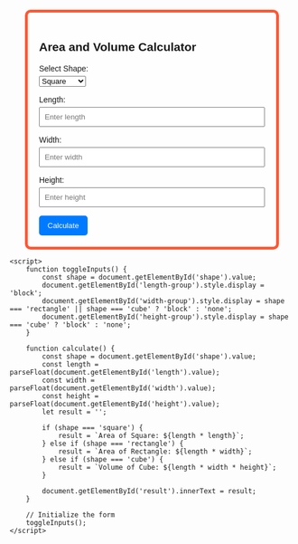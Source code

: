 <!DOCTYPE html>
<html lang="en">
<head>
    <meta charset="UTF-8">
    <meta name="viewport" content="width=device-width, initial-scale=1.0">
    <title>Area and Volume Calculator</title>
    <style>
        body {
            font-family: Arial, sans-serif;
            margin: 20px;
            background-image: url('https://images.app.goo.gl/A6maA37UX53Pe6xTA'); /* Natural background image */
            background-size: cover;
            background-attachment: fixed;
        }
        .container {
            max-width: 400px;
            margin: auto;
            padding: 20px;
            border: 5px solid #FF5733; /* Colorful border */
            border-radius: 10px;
            background-color: rgba(255, 255, 255, 0.8); /* Slightly transparent background */
        }
        .form-group {
            margin-bottom: 15px;
        }
        label {
            display: block;
            margin-bottom: 5px;
        }
        input[type="number"] {
            width: 100%;
            padding: 8px;
            box-sizing: border-box;
        }
        button {
            padding: 10px 15px;
            background-color: #007BFF;
            color: white;
            border: none;
            border-radius: 5px;
            cursor: pointer;
        }
        button:hover {
            background-color: #0056b3;
        }
    </style>
</head>
<body>
    <div class="container">
        <h2>Area and Volume Calculator</h2>
        <div class="form-group">
            <label for="shape">Select Shape:</label>
            <select id="shape" onchange="toggleInputs()">
                <option value="square">Square</option>
                <option value="rectangle">Rectangle</option>
                <option value="cube">Cube</option>
            </select>
        </div>
        <div class="form-group" id="length-group">
            <label for="length">Length:</label>
            <input type="number" id="length" placeholder="Enter length">
        </div>
        <div class="form-group" id="width-group">
            <label for="width">Width:</label>
            <input type="number" id="width" placeholder="Enter width">
        </div>
        <div class="form-group" id="height-group">
            <label for="height">Height:</label>
            <input type="number" id="height" placeholder="Enter height">
        </div>
        <button onclick="calculate()">Calculate</button>
        <div id="result"></div>
    </div>

    <script>
        function toggleInputs() {
            const shape = document.getElementById('shape').value;
            document.getElementById('length-group').style.display = 'block';
            document.getElementById('width-group').style.display = shape === 'rectangle' || shape === 'cube' ? 'block' : 'none';
            document.getElementById('height-group').style.display = shape === 'cube' ? 'block' : 'none';
        }

        function calculate() {
            const shape = document.getElementById('shape').value;
            const length = parseFloat(document.getElementById('length').value);
            const width = parseFloat(document.getElementById('width').value);
            const height = parseFloat(document.getElementById('height').value);
            let result = '';

            if (shape === 'square') {
                result = `Area of Square: ${length * length}`;
            } else if (shape === 'rectangle') {
                result = `Area of Rectangle: ${length * width}`;
            } else if (shape === 'cube') {
                result = `Volume of Cube: ${length * width * height}`;
            }

            document.getElementById('result').innerText = result;
        }

        // Initialize the form
        toggleInputs();
    </script>
</body>
</html>
